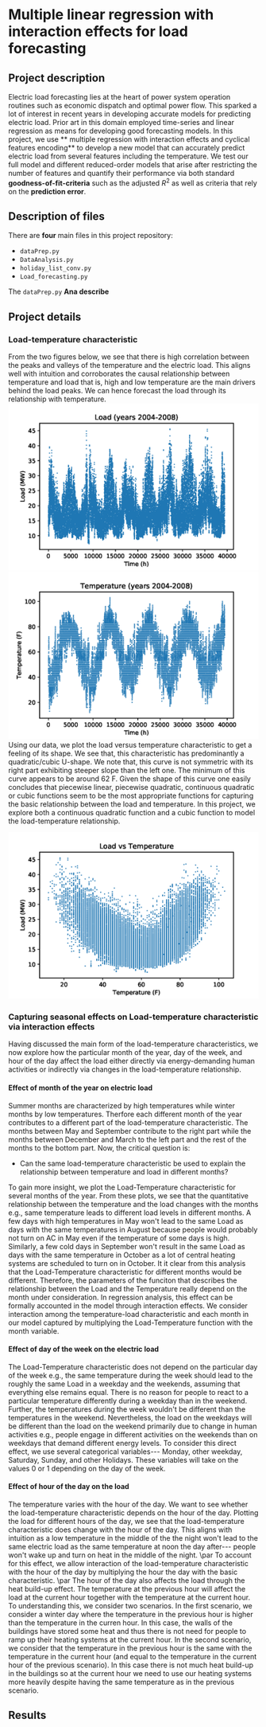 # Multiple linear regression with interaction effects for load forecasting


## Project description

Electric load forecasting lies at the heart of  power  system  operation  routines  such  as  economic  dispatch and optimal power flow.  This sparked a lot of interest in recent years in  developing  accurate  models for  predicting  electric  load.  Prior  art  in  this domain employed time-series and linear regression as means for developing good  forecasting  models.  In this project, we use ** multiple regression with interaction effects and cyclical features encoding** to develop a new model that can accurately predict electric load from several features including the temperature.  We  test our full model and different reduced-order models that arise after restricting the number of features  and  quantify  their  performance  via both standard  **goodness-of-fit-criteria** such as the adjusted $R^2$ as well as criteria that rely on the **prediction error**. 


## Description of files

There are **four** main files in this project repository:

- `dataPrep.py`
- `DataAnalysis.py`
- `holiday_list_conv.py`
- `Load_forecasting.py`

The `dataPrep.py` **Ana describe**

## Project details

### Load-temperature characteristic

From the two figures below, we see that there is high correlation between the peaks and valleys of the temperature and the electric load. This  aligns  well  with  intuition  and  corroborates  the  causal relationship  between  temperature  and  load  that  is,  high  and low  temperature  are  the  main  drivers  behind  the  load  peaks. We  can  hence  forecast  the  load  through  its  relationship  with temperature. 
![Load](load_four_years.png)
![Temperature](temperature_four_years.png)
Using  our  data,  we  plot  the  load  versus  temperature  characteristic to get a feeling of its shape. We  see  that,  this  characteristic  has  predominantly  a  quadratic/cubic  U-shape.  We  note  that,  this curve  is  not symmetric  with  its right  part  exhibiting  steeper  slope  than  the  left  one.  The minimum  of  this curve  appears to be  around  62  F.  Given  the  shape of this curve one easily concludes that piecewise linear, piecewise quadratic, continuous quadratic or cubic functions seem to be the most appropriate functions for capturing the basic relationship between the load and temperature. In this project, we explore both a continuous  quadratic  function and a cubic function to  model  the  load-temperature  relationship. 

![caption='Load-temperature characteristic'](load_temp.png)


### Capturing seasonal effects on Load-temperature characteristic via interaction effects
Having discussed the main form of the load-temperature characteristics, we now explore how the particular month of the year, day of the week, and hour of the day affect the load either directly via energy-demanding human activities or indirectly via changes in the load-temperature relationship.

#### Effect of month of the year on electric load
Summer months are characterized by high temperatures while winter months by low temperatures. Therfore each different month of the year contributes to a different part of the load-temperature characteristic. The months between May and September contribute to the right part while the months between December and March to the left part and the rest of the months to the bottom part. Now, the critical question is:

- Can the same load-temperature characteristic be used to explain the relationship between temperature and load in different months?

To gain more insight, we plot the Load-Temperature characteristic for several months of the year. From these plots, we see that the quantitative relationship between the temperature and the load changes with the months e.g., same temperature leads to different load levels in different months. A few days with high temperatures in May won't lead to the same Load as days with the same temperatures in August because people would probably not turn on AC in May even if the temperature of some days is high. Similarly, a few cold days in September won't result in the same Load as days with the same temperature in October as a lot of central heating systems are scheduled to turn on in October.
It it clear from this analysis that the Load-Temperature characteristic for different months would be different. Therefore, the parameters of the funciton that describes the relationship between the Load and the Temperature really depend on the month under consideration. In regression analysis, this effect can be formally accounted in the model through interaction effects. We consider interaction among the temperature-load  characteristic and each month in our model captured by multiplying the Load-Temperature function with the month variable.



#### Effect of day of the week on the electric load
The Load-Temperature characteristic does not depend on the particular day of the week e.g., the same temperature during the week should lead to the roughly the same Load in a weekday and the weekends, assuming that everything else remains equal. There is no reason for people to react to a particular temperature differently during a weekday than in the weekend. Further, the temperatures during the week wouldn't be different than the temperatures in the weekend. Nevertheless, the load on the weekdays will be different than the load on the weekend primarily due to change in human activities e.g., people engage in different activities on the weekends than on weekdays that demand different energy levels. To consider this direct effect, we use several categorical variables--- Monday, other weekday, Saturday, Sunday, and other Holidays. These variables will take on the values 0 or 1 depending on the day of the week.



#### Effect of hour of the day on the load
The temperature varies with the hour of the day. We want to see whether the load-temperature characteristic depends on the hour of the day. Plotting the load for different hours of the day, we see that the load-temperature characteristic does change with the hour of the day. This aligns with intuition as a low temperature in the middle of the the night won't lead to the same electric load as the same temperature at noon the day after--- people won't wake up and turn on heat in the middle of the night. 
\par To account for this effect, we allow interaction of the load-temperature characteristic with the hour of the day by multiplying the hour the day with the basic characteristic.
\par The hour of the day also affects the load through the heat build-up effect. The temperature at the previous hour will affect the load at the current hour together with the temperature at the current hour. To understanding this, we consider two scenarios. In the first scenario, we consider a winter day where the temperature in the previous hour is higher than the temperature in the curren hour. In this case, the walls of the buildings have stored some heat and thus there is not need for people to ramp up their heating systems at the current hour. In the second scenario, we consider that the temperature in the previous hour is the same with the temperature in the current hour (and equal to the temperature in the current hour of the previous scenario). In this case there is not much heat build-up in the buildings so at the current hour we need to use our heating systems more heavily despite having the same temperature as in the previous scenario.

## Results

